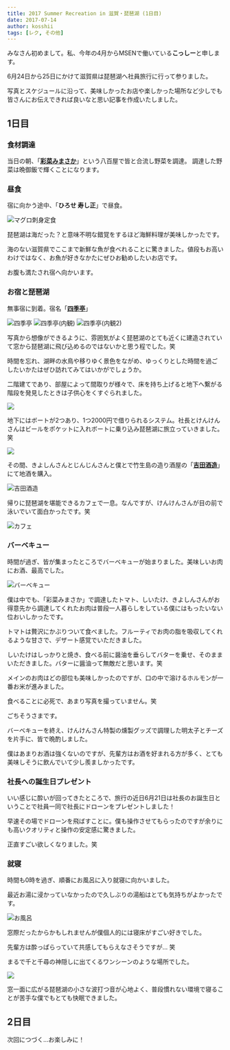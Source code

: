 ```yaml
---
title: 2017 Summer Recreation in 滋賀・琵琶湖 (1日目)
date: 2017-07-14
author: kosshii
tags: [レク, その他]
---
```


みなさん初めまして。私、今年の4月からMSENで働いている**こっしー**と申します。

6月24日から25日にかけて滋賀県は琵琶湖へ社員旅行に行って参りました。

写真とスケジュールに沿って、美味しかったお店や楽しかった場所など少しでも皆さんにお伝えできれば良いなと思い記事を作成いたしました。

## 1日目

### 食材調達

当日の朝、「[**彩菜みまさか**](http://www.saisai-mimasaka.jp/)」という八百屋で皆と合流し野菜を調達。
調達した野菜は晩御飯で輝くことになります。

### 昼食

宿に向かう途中、「**ひろせ 寿し正**」で昼食。

![マグロ刺身定食](images/2017-summer-recreation-in-biwako-1-1.jpg)

琵琶湖は海だった？と意味不明な錯覚をするほど海鮮料理が美味しかったです。

海のない滋賀県でここまで新鮮な魚が食べれることに驚きました。値段もお高いわけではなく、お魚が好きなかたにぜひお勧めしたいお店です。

お腹も満たされ宿へ向かいます。

### お宿と琵琶湖

無事宿に到着。宿名「[**四季亭**](http://www.shikitei.info/)」

![四季亭](images/2017-summer-recreation-in-biwako-1-2.jpg)
![四季亭(内観)](images/2017-summer-recreation-in-biwako-1-3.jpg)
![四季亭(内観2)](images/2017-summer-recreation-in-biwako-1-4.jpg)

写真から想像ができるように、雰囲気がよく琵琶湖のとても近くに建造されていて窓から琵琶湖に飛び込めるのではないかと思う程でした。笑

時間を忘れ、湖畔の水鳥や移りゆく景色をながめ、ゆっくりとした時間を過ごしたいかたはぜひ訪れてみてはいかがでしょうか。

二階建てであり、部屋によって間取りが様々で、床を持ち上げると地下へ繋がる階段を発見したときは子供心をくすぐられました。

![](images/2017-summer-recreation-in-biwako-1-5.jpg)

地下にはボートが2つあり、1つ2000円で借りられるシステム。社長とけんけんさんはビールをポケットに入れボートに乗り込み琵琶湖に旅立っていきました。笑

![](images/2017-summer-recreation-in-biwako-1-6.jpg)

その間、きよしんさんとじんじんさんと僕とで竹生島の造り酒屋の「[**吉田酒造**](http://chikubu-sakura.com/)」にて地酒を購入。

![吉田酒造](images/2017-summer-recreation-in-biwako-1-7.jpg)

帰りに琵琶湖を堪能できるカフェで一息。なんですが、けんけんさんが目の前で泳いでいて面白かったです。笑

![カフェ](images/2017-summer-recreation-in-biwako-1-8.jpg)

### バーベキュー

時間が過ぎ、皆が集まったところでバーベキューが始まりました。美味しいお肉にお酒、最高でした。

![バーベキュー](images/2017-summer-recreation-in-biwako-1-9.jpg)

僕は中でも、「彩菜みまさか」で調達したトマト、しいたけ、きよしんさんがお得意先から調達してくれたお肉は普段一人暮らしをしている僕にはもったいない位おいしかったです。
 
トマトは贅沢にかぶりついて食べました。フルーティでお肉の脂を吸収してくれるような甘さで、デザート感覚でいただきました。

しいたけはしっかりと焼き、食べる前に醤油を垂らしてバターを乗せ、そのままいただきました。バターに醤油って無敵だと思います。笑

メインのお肉はどの部位も美味しかったのですが、口の中で溶けるホルモンが一番お米が進みました。

食べることに必死で、あまり写真を撮っていません。笑

ごちそうさまです。

バーベキューを終え、けんけんさん特製の燻製グッズで調理した明太子とチーズを片手に、皆で晩酌しました。

僕はあまりお酒は強くないのですが、先輩方はお酒を好まれる方が多く、とても美味しそうに飲んでいて少し羨ましかったです。

### 社長への誕生日プレゼント

いい感じに酔いが回ってきたところで、旅行の近日6月21日は社長のお誕生日ということで社員一同で社長にドローンをプレゼントしました！

早速その場でドローンを飛ばすことに。僕も操作させてもらったのですが余りにも高いクオリティと操作の安定感に驚きました。

正直すごい欲しくなりました。笑

### 就寝

時間も0時を過ぎ、順番にお風呂に入り就寝に向かいました。

最近お湯に浸かっていなかったので久しぶりの湯船はとても気持ちがよかったです。

![お風呂](images/2017-summer-recreation-in-biwako-1-10.jpg)

窓際だったからかもしれませんが僕個人的には寝床がすごい好きでした。

先輩方は酔っぱらっていて共感してもらえなさそうですが... 笑

まるで千と千尋の神隠しに出てくるワンシーンのような場所でした。

![](images/2017-summer-recreation-in-biwako-1-11.png)

窓一面に広がる琵琶湖の小さな波打つ音が心地よく、普段慣れない環境で寝ることが苦手な僕でもとても快眠できました。

## 2日目

次回につづく...お楽しみに！
